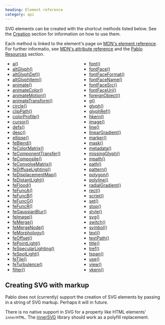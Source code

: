 ```yaml
--- 
heading: Element reference
category: api
---
```


SVG elements can be created with the shortcut methods listed below. See the [Creation](/api/#creation) section for information on how to use them.

Each method is linked to the element's page on [MDN's element reference][mdn-svg-el]. For further informatio, see [MDN's attribute reference][mdn-svg-attr] and the [Pablo Resources][resources] section.

<style class="multi-column">
	style.multi-column + ul {
		column-count: 2;
		-moz-column-count: 2;
		-webkit-column-count: 2;
		-o-column-count: 2;
		-ms-column-count: 2;
	}
</style>

* [a()][a]
* [altGlyph()][altGlyph]
* [altGlyphDef()][altGlyphDef]
* [altGlyphItem()][altGlyphItem]
* [animate()][animate]
* [animateColor()][animateColor]
* [animateMotion()][animateMotion]
* [animateTransform()][animateTransform]
* [circle()][circle]
* [clipPath()][clipPath]
* [colorProfile()][color-profile]
* [cursor()][cursor]
* [defs()][defs]
* [desc()][desc]
* [ellipse()][ellipse]
* [feBlend()][feBlend]
* [feColorMatrix()][feColorMatrix]
* [feComponentTransfer()][feComponentTransfer]
* [feComposite()][feComposite]
* [feConvolveMatrix()][feConvolveMatrix]
* [feDiffuseLighting()][feDiffuseLighting]
* [feDisplacementMap()][feDisplacementMap]
* [feDistantLight()][feDistantLight]
* [feFlood()][feFlood]
* [feFuncA()][feFuncA]
* [feFuncB()][feFuncB]
* [feFuncG()][feFuncG]
* [feFuncR()][feFuncR]
* [feGaussianBlur()][feGaussianBlur]
* [feImage()][feImage]
* [feMerge()][feMerge]
* [feMergeNode()][feMergeNode]
* [feMorphology()][feMorphology]
* [feOffset()][feOffset]
* [fePointLight()][fePointLight]
* [feSpecularLighting()][feSpecularLighting]
* [feSpotLight()][feSpotLight]
* [feTile()][feTile]
* [feTurbulence()][feTurbulence]
* [filter()][filter]
* [font()][font]
* [fontFace()][font-face]
* [fontFaceFormat()][font-face-format]
* [fontFaceName()][font-face-name]
* [fontFaceSrc()][font-face-src]
* [fontFaceUri()][font-face-uri]
* [foreignObject()][foreignObject]
* [g()][g]
* [glyph()][glyph]
* [glyphRef()][glyphRef]
* [hkern()][hkern]
* [image()][image]
* [line()][line]
* [linearGradient()][linearGradient]
* [marker()][marker]
* [mask()][mask]
* [metadata()][metadata]
* [missingGlyph()][missing-glyph]
* [mpath()][mpath]
* [path()][path]
* [pattern()][pattern]
* [polygon()][polygon]
* [polyline()][polyline]
* [radialGradient()][radialGradient]
* [rect()][rect]
* [script()][script]
* [set()][set]
* [stop()][stop]
* [style()][style]
* [svg()][svg]
* [switch()][switch]
* [symbol()][symbol]
* [text()][text]
* [textPath()][textPath]
* [title()][title]
* [tref()][tref]
* [tspan()][tspan]
* [use()][use]
* [view()][view]
* [vkern()][vkern]


## Creating SVG with markup

Pablo does not (currently) support the creation of SVG elements by passing in a string of SVG markup. Perhaps it will in future.

There is no native support in SVG for a property like HTML elements' `innerHTML`. The [innerSVG](http://code.google.com/p/innersvg/) library should work as a polyfill replacement.

[resources]: http://pablojs.com/resources/
[mdn-svg-el]: https://developer.mozilla.org/en-US/SVG/Element
[mdn-svg-attr]: https://developer.mozilla.org/en-US/SVG/Attribute

[a]: https://developer.mozilla.org/en-US/docs/SVG/Element/a
[altGlyph]: https://developer.mozilla.org/en-US/docs/SVG/Element/altGlyph
[altGlyphDef]: https://developer.mozilla.org/en-US/docs/SVG/Element/altGlyphDef
[altGlyphItem]: https://developer.mozilla.org/en-US/docs/SVG/Element/altGlyphItem
[animate]: https://developer.mozilla.org/en-US/docs/SVG/Element/animate
[animateColor]: https://developer.mozilla.org/en-US/docs/SVG/Element/animateColor
[animateMotion]: https://developer.mozilla.org/en-US/docs/SVG/Element/animateMotion
[animateTransform]: https://developer.mozilla.org/en-US/docs/SVG/Element/animateTransform
[circle]: https://developer.mozilla.org/en-US/docs/SVG/Element/circle
[clipPath]: https://developer.mozilla.org/en-US/docs/SVG/Element/clipPath
[color-profile]: https://developer.mozilla.org/en-US/docs/SVG/Element/color-profile
[cursor]: https://developer.mozilla.org/en-US/docs/SVG/Element/cursor
[defs]: https://developer.mozilla.org/en-US/docs/SVG/Element/defs
[desc]: https://developer.mozilla.org/en-US/docs/SVG/Element/desc
[ellipse]: https://developer.mozilla.org/en-US/docs/SVG/Element/ellipse
[feBlend]: https://developer.mozilla.org/en-US/docs/SVG/Element/feBlend
[feColorMatrix]: https://developer.mozilla.org/en-US/docs/SVG/Element/feColorMatrix
[feComponentTransfer]: https://developer.mozilla.org/en-US/docs/SVG/Element/feComponentTransfer
[feComposite]: https://developer.mozilla.org/en-US/docs/SVG/Element/feComposite
[feConvolveMatrix]: https://developer.mozilla.org/en-US/docs/SVG/Element/feConvolveMatrix
[feDiffuseLighting]: https://developer.mozilla.org/en-US/docs/SVG/Element/feDiffuseLighting
[feDisplacementMap]: https://developer.mozilla.org/en-US/docs/SVG/Element/feDisplacementMap
[feDistantLight]: https://developer.mozilla.org/en-US/docs/SVG/Element/feDistantLight
[feFlood]: https://developer.mozilla.org/en-US/docs/SVG/Element/feFlood
[feFuncA]: https://developer.mozilla.org/en-US/docs/SVG/Element/feFuncA
[feFuncB]: https://developer.mozilla.org/en-US/docs/SVG/Element/feFuncB
[feFuncG]: https://developer.mozilla.org/en-US/docs/SVG/Element/feFuncG
[feFuncR]: https://developer.mozilla.org/en-US/docs/SVG/Element/feFuncR
[feGaussianBlur]: https://developer.mozilla.org/en-US/docs/SVG/Element/feGaussianBlur
[feImage]: https://developer.mozilla.org/en-US/docs/SVG/Element/feImage
[feMerge]: https://developer.mozilla.org/en-US/docs/SVG/Element/feMerge
[feMergeNode]: https://developer.mozilla.org/en-US/docs/SVG/Element/feMergeNode
[feMorphology]: https://developer.mozilla.org/en-US/docs/SVG/Element/feMorphology
[feOffset]: https://developer.mozilla.org/en-US/docs/SVG/Element/feOffset
[fePointLight]: https://developer.mozilla.org/en-US/docs/SVG/Element/fePointLight
[feSpecularLighting]: https://developer.mozilla.org/en-US/docs/SVG/Element/feSpecularLighting
[feSpotLight]: https://developer.mozilla.org/en-US/docs/SVG/Element/feSpotLight
[feTile]: https://developer.mozilla.org/en-US/docs/SVG/Element/feTile
[feTurbulence]: https://developer.mozilla.org/en-US/docs/SVG/Element/feTurbulence
[filter]: https://developer.mozilla.org/en-US/docs/SVG/Element/filter
[font]: https://developer.mozilla.org/en-US/docs/SVG/Element/font
[font-face]: https://developer.mozilla.org/en-US/docs/SVG/Element/font-face
[font-face-format]: https://developer.mozilla.org/en-US/docs/SVG/Element/font-face-format
[font-face-name]: https://developer.mozilla.org/en-US/docs/SVG/Element/font-face-name
[font-face-src]: https://developer.mozilla.org/en-US/docs/SVG/Element/font-face-src
[font-face-uri]: https://developer.mozilla.org/en-US/docs/SVG/Element/font-face-uri
[foreignObject]: https://developer.mozilla.org/en-US/docs/SVG/Element/foreignObject
[g]: https://developer.mozilla.org/en-US/docs/SVG/Element/g
[glyph]: https://developer.mozilla.org/en-US/docs/SVG/Element/glyph
[glyphRef]: https://developer.mozilla.org/en-US/docs/SVG/Element/glyphRef
[hkern]: https://developer.mozilla.org/en-US/docs/SVG/Element/hkern
[image]: https://developer.mozilla.org/en-US/docs/SVG/Element/image
[line]: https://developer.mozilla.org/en-US/docs/SVG/Element/line
[linearGradient]: https://developer.mozilla.org/en-US/docs/SVG/Element/linearGradient
[marker]: https://developer.mozilla.org/en-US/docs/SVG/Element/marker
[mask]: https://developer.mozilla.org/en-US/docs/SVG/Element/mask
[metadata]: https://developer.mozilla.org/en-US/docs/SVG/Element/metadata
[missing-glyph]: https://developer.mozilla.org/en-US/docs/SVG/Element/missing-glyph
[mpath]: https://developer.mozilla.org/en-US/docs/SVG/Element/mpath
[path]: https://developer.mozilla.org/en-US/docs/SVG/Element/path
[pattern]: https://developer.mozilla.org/en-US/docs/SVG/Element/pattern
[polygon]: https://developer.mozilla.org/en-US/docs/SVG/Element/polygon
[polyline]: https://developer.mozilla.org/en-US/docs/SVG/Element/polyline
[radialGradient]: https://developer.mozilla.org/en-US/docs/SVG/Element/radialGradient
[rect]: https://developer.mozilla.org/en-US/docs/SVG/Element/rect
[script]: https://developer.mozilla.org/en-US/docs/SVG/Element/script
[set]: https://developer.mozilla.org/en-US/docs/SVG/Element/set
[stop]: https://developer.mozilla.org/en-US/docs/SVG/Element/stop
[style]: https://developer.mozilla.org/en-US/docs/SVG/Element/style
[svg]: https://developer.mozilla.org/en-US/docs/SVG/Element/svg
[switch]: https://developer.mozilla.org/en-US/docs/SVG/Element/switch
[symbol]: https://developer.mozilla.org/en-US/docs/SVG/Element/symbol
[text]: https://developer.mozilla.org/en-US/docs/SVG/Element/text
[textPath]: https://developer.mozilla.org/en-US/docs/SVG/Element/textPath
[title]: https://developer.mozilla.org/en-US/docs/SVG/Element/title
[tref]: https://developer.mozilla.org/en-US/docs/SVG/Element/tref
[tspan]: https://developer.mozilla.org/en-US/docs/SVG/Element/tspan
[use]: https://developer.mozilla.org/en-US/docs/SVG/Element/use
[view]: https://developer.mozilla.org/en-US/docs/SVG/Element/view
[vkern]: https://developer.mozilla.org/en-US/docs/SVG/Element/vkern
